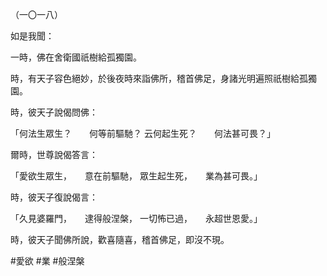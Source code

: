 （一〇一八）

如是我聞：

一時，佛在舍衛國祇樹給孤獨園。

時，有天子容色絕妙，於後夜時來詣佛所，稽首佛足，身諸光明遍照祇樹給孤獨園。

時，彼天子說偈問佛：

「何法生眾生？　　何等前驅馳？
云何起生死？　　何法甚可畏？」

爾時，世尊說偈答言：

「愛欲生眾生，　　意在前驅馳，
眾生起生死，　　業為甚可畏。」

時，彼天子復說偈言：

「久見婆羅門，　　逮得般涅槃，
一切怖已過，　　永超世恩愛。」

時，彼天子聞佛所說，歡喜隨喜，稽首佛足，即沒不現。



#愛欲
#業
#般涅槃

